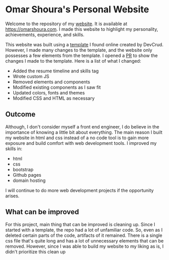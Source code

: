 # Omar Shoura's Personal Website

Welcome to the repository of my [website](https://omarshoura.com). It is available at https://omarshoura.com. I made this website to highlight my personality, achievements, experience, and skills. 

This website was built using a [template](https://dribbble.com/shots/5456980-Modern-Resume-CV) I found online created by DevCrud. However, I made many changes to the template, and the website only possesses a few elements from the template. I opened a [PR](https://github.com/oshoura/Personal-Website/pull/1) to show the changes I made to the template. Here is a list of what I changed:
- Added the resume timeline and skills tag
- Wrote custom JS
- Removed elements and components
- Modified existing components as I saw fit
- Updated colors, fonts and themes
- Modified CSS and HTML as necessary

## Outcome

Although, I don't consider myself a front end engineer, I do believe in the importance of knowing a little bit about everything. The main reason I built my website in html and css instead of a no code tool is to gain more exposure and build comfort with web development tools. I improved my skills in:
- html
- css
- bootstrap
- Github pages
- domain hosting

I will continue to do more web development projects if the opportunity arises.

## What can be improved

For this project, main thing that can be improved is cleaning up. Since I started with a template, the repo had a lot of unfamiliar code. So, even as I deleted certain parts of the code, artifacts of it remained. There is a single css file that's quite long and has a lot of unnecessary elements that can be removed. However, since I was able to build my website to my liking as is, I didn't prioritize this clean up
